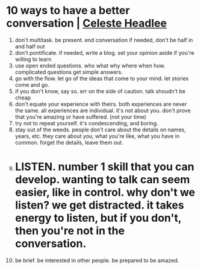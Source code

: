 # 10 ways to have a better conversation | [Celeste Headlee](https://www.youtube.com/watch?v=R1vskiVDwl4)

1. don't multitask. be present. end conversation if needed, don't be half in and half out
2. don't pontificate. if needed, write a blog. set your opinion aside if you're willing to learn
3. use open ended questions. who what why where when how. complicated questions get simple answers. 
4. go with the flow. let go of the ideas that come to your mind. let stories come and go.
5. if you don't know, say so. err on the side of caution. talk shoudn't be cheap
6. don't equate your experience with theirs. both experiences are never the same. all experiences are individual. it's not about you. don't prove that you're amazing or have suffered. (not your time)
7. try not to repeat yourself. it's condescending, and boring. 
8. stay out of the weeds. people don't care about the details on names, years, etc. they care about you, what you're like, what you have in common. forget the details, leave them out.
9. # LISTEN. number 1 skill that you can develop. wanting to talk can seem easier, like in control. why don't we listen? we get distracted. it takes energy to listen, but if you don't, then you're not in the conversation. 
10. be brief. be interested in other people. be prepared to be amazed.
